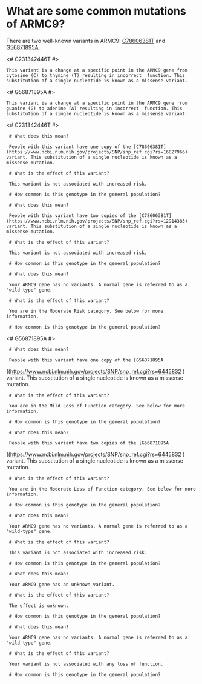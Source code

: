 <GeneAnalysis gene="ARMC9" interval="NC_000002.12:g.231198546_231394991"> 

# What are some common mutations of ARMC9?
       
There are two well-known variants in ARMC9: [C78606381T](https://www.ncbi.nlm.nih.gov/projects/SNP/snp_ref.cgi?rs=16827966) and [G56871895A
](https://www.ncbi.nlm.nih.gov/projects/SNP/snp_ref.cgi?rs=6445832
).

<# C231342446T #>
 <Variant hgvs="NC_000002.12:g.231342446C>T" name="C231342446T"> 

    This variant is a change at a specific point in the ARMC9 gene from cytosine (C) to thymine (T) resulting in incorrect  function. This substitution of a single nucleotide is known as a missense variant.
 
</Variant>
<# G56871895A #>
 <Variant hgvs="NC_000003.12:g.56871895G>A" name="G56871895A"> 

    This variant is a change at a specific point in the ARMC9 gene from guanine (G) to adenine (A) resulting in incorrect  function. This substitution of a single nucleotide is known as a missense variant.

</Variant>

<# C231342446T #>
 <Genotype hgvs="NC_000002.12:g.[231342446C>T];[231342446=]" name="C231342446T"> 

     # What does this mean?
       
     People with this variant have one copy of the [C78606381T](https://www.ncbi.nlm.nih.gov/projects/SNP/snp_ref.cgi?rs=16827966) variant. This substitution of a single nucleotide is known as a missense mutation.
       
     # What is the effect of this variant?

     This variant is not associated with increased risk.

     # How common is this genotype in the general population?
       
 <piechart percentage=6.7 />
 </Genotype>
 <Genotype hgvs="NC_000002.12:g.[231342446C>T];[231342446C>T]" name="C231342446T"> 
       
     # What does this mean?

     People with this variant have two copies of the [C78606381T](https://www.ncbi.nlm.nih.gov/projects/SNP/snp_ref.cgi?rs=12914385) variant. This substitution of a single nucleotide is known as a missense mutation.
       
     # What is the effect of this variant?

     This variant is not associated with increased risk.

     # How common is this genotype in the general population?
       
 <piechart percentage=33 />
 </Genotype>
 <Genotype hgvs="NC_000002.12:g.[231342446=];[231342446=]" name="C231342446T"> 
 
     # What does this mean?

     Your ARMC9 gene has no variants. A normal gene is referred to as a "wild-type" gene.

     # What is the effect of this variant?

     You are in the Moderate Risk category. See below for more information.

     # How common is this genotype in the general population?

 <piechart percentage=60.3 />
 </Genotype>
<# G56871895A #>
 <Genotype hgvs="NC_000017.11:g.[30237328T>C];[30237328=]" name="G56871895A"> 
       
     # What does this mean?
       
     People with this variant have one copy of the [G56871895A
](https://www.ncbi.nlm.nih.gov/projects/SNP/snp_ref.cgi?rs=6445832
) variant. This substitution of a single nucleotide is known as a missense mutation.
       
     # What is the effect of this variant?

     You are in the Mild Loss of Function category. See below for more information.

     # How common is this genotype in the general population?

 <piechart percentage=39.7 />
 </Genotype>
 <Genotype hgvs="NC_000017.11:g.[30237328T>C];[30237328T>C]" name="G56871895A"> 
       
     # What does this mean?
       
     People with this variant have two copies of the [G56871895A
](https://www.ncbi.nlm.nih.gov/projects/SNP/snp_ref.cgi?rs=6445832
) variant. This substitution of a single nucleotide is known as a missense mutation.
       
     # What is the effect of this variant?

     You are in the Moderate Loss of Function category. See below for more information.

     # How common is this genotype in the general population?

 <piechart percentage=42.9 />
 </Genotype>
 <Genotype hgvs="NC_000017.11:g.[30237328=];[30237328=]" name="G56871895A"> 
 
     # What does this mean?
       
     Your ARMC9 gene has no variants. A normal gene is referred to as a "wild-type" gene.

     # What is the effect of this variant?

     This variant is not associated with increased risk.

     # How common is this genotype in the general population?

 <piechart percentage=17.4 />
 </Genotype>
 <Genotype hgvs="unknown"> 
 
     # What does this mean?

     Your ARMC9 gene has an unknown variant.

     # What is the effect of this variant?

     The effect is unknown.

     # How common is this genotype in the general population?

 <piechart percentage= />
 </Genotype>
 <Genotype hgvs="wildtype">
 
     # What does this mean?

     Your ARMC9 gene has no variants. A normal gene is referred to as a "wild-type" gene.

     # What is the effect of this variant?

     Your variant is not associated with any loss of function.

     # How common is this genotype in the general population?

 <piechart percentage= />
 </Genotype>
</GeneAnalysis>
